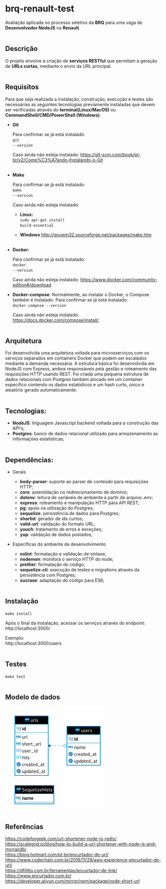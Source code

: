 # brq-renault-test
Avaliação aplicada no processo seletivo da <b>BRQ</b> para uma vaga de <b>Desenvolvedor NodeJS</b> na <b>Renault</b>.
<br /><br />

## Descrição
O projeto envolve a criação de <b>serviços RESTful</b> que permitam a geração de <b>URLs curtas</b>, mediante o envio da URL principal.
<br /><br />

## Requisitos
Para que seja realizada a instalação, construção, execução e testes são necessárias as seguintes tecnologias previamente instaladas que devem ser verificadas através do <b>terminal(Linux/MacOS)</b> ou <b>CommandShell/CMD/PowerShell (Windows)</b>:

- <b>Git</b>

    Para confirmar se já está instalado:<br />
<code>git --version</code>

    Caso ainda não esteja instalado:
https://git-scm.com/book/pt-br/v2/Come%C3%A7ando-Instalando-o-Git
<br /><br />

- <b>Make</b>

    Para confirmar se já está instalado:<br />
    <code>make --version</code>

    Caso ainda não esteja instalado:<br />

    - <b>Linux:</b><br />
<code>sudo apt-get install build-essential</code>

    - <b>Windows</b>
http://gnuwin32.sourceforge.net/packages/make.htm
<br /><br />

- <b>Docker:</b>

    Para confirmar se já está instalado:<br />
<code>docker --version</code>

    Caso ainda não esteja instalado:
https://www.docker.com/community-edition#/download


- <b>Docker-compose</b>:
Normalmente, ao instalar o Docker, o Compose também é instalado. Para confirmar se já está instalado:<br />
<code>docker-compose --version</code>

    Caso ainda não esteja instalado:
https://docs.docker.com/compose/install/
<br /><br />

## Arquitetura
Foi desenvolvida uma arquitetura voltada para microsserviços com os serviços separados em containers Docker que podem ser escalados mediante a demanda necessária. A estrutura básica foi desenvolvida em NodeJS com Express, ambos responsáveis pela gestão e roteamento das requisições HTTP usando REST.
Foi criada uma pequena estrutura de dados relacionais com Postgres também alocado em um container específico contendo os dados estatísticos e um hash curto, único e aleatório gerado automaticamente.
<br /><br />

## Tecnologias:
- <b>NodeJS</b>: linguagem Javascript backend voltada para a construção das API's;
- <b>Postgres</b>: banco de dados relacional utilizado para armazenamento as informações estatísticas;
<br /><br />

## Dependências:
- Gerais
    - <b>body-parser</b>: suporte ao parser de conteúdo para requisições HTTP;
    - <b>cors</b>: autentidação no redirecionamento de domínio;
    - <b>dotenv</b>: leitura de variáveis de ambiente a partir de arquivo .env;
    - <b>express</b>: roteamento e manipulação HTTP para API REST;
    - <b>pg</b>: apoio na utilização do Postgres;
    - <b>sequelize</b>: persistência de dados para Postgres;
    - <b>shortid</b>: gerador de ids curtos;
    - <b>valid-url</b>: validação do formato URL;
    - <b>youch</b>: tratamento de erros e exceções;
    - <b>yup</b>: validação de dados postados;

- Específicas do ambiente de desenvolvimento
    - <b>eslint</b>: formatação e validação de sintaxe;
    - <b>nodemon</b>: monitora o serviço HTTP do node;
    - <b>prettier</b>: formatação do código;
    - <b>sequelize-cli</b>: execução de testes e migrations através da persistência com Postgres;
    - <b>sucrase</b>: adaptação do código para ES6;
<br /><br />

## Instalação
<code>make install</code><br />

Após o final da instalação, acessar os serviços através do endpoint:<br />
http://localhost:3000/

Exemplo:<br />
http://localhost:3000/users
<br /><br />

## Testes
<code>make test</code>
<br /><br />

## Modelo de dados

![Screenshot](der-encurtador-url.png)
<br /><br />

## Referências
https://codeforgeek.com/url-shortener-node-js-redis/<br />
https://scalegrid.io/blog/how-to-build-a-url-shortener-with-node-js-and-mongodb/<br />
https://blog.hotmart.com/pt-br/encurtador-de-url/<br />
https://www.codechain.com.br/2018/11/29/aws-experience-encurtador-de-url/<br />
https://dfilitto.com.br/ferramentas/encurtador-de-link/<br />
https://www.encurtador.com.br/<br />
https://developer.aliyun.com/mirror/npm/package/node-short-url<br />
